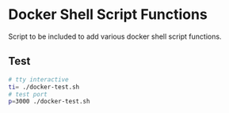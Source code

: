 # Docker Shell Script Functions

Script to be included to add various docker shell script functions.

## Test

```bash
# tty interactive
ti= ./docker-test.sh
# test port
p=3000 ./docker-test.sh
```